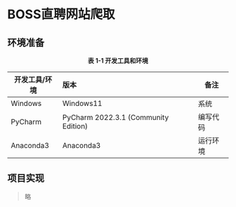 # BOSS直聘网站爬取
## 环境准备

<center><b>表 1-1 开发工具和环境</b></center>

| 开发工具/环境 | 版本                                                               | 备注     |
| ------------- |:-----------------------------------------------------------------| -------- |
| Windows       | Windows11                                                        | 系统     |
| PyCharm       | PyCharm 2022.3.1 (Community Edition)                             | 编写代码 |
| Anaconda3     | Anaconda3                                                        | 运行环境 |

## 项目实现
> 略